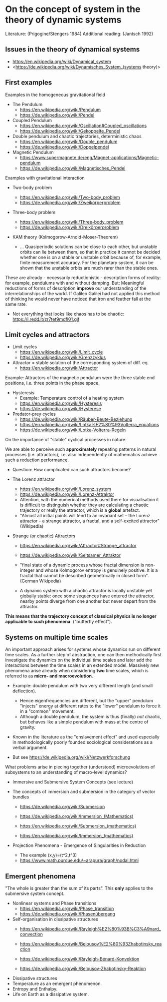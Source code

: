 # On the concept of system in the theory of dynamic systems 

Literature: (Prigogine/Stengers 1984)
Additional reading: (Jantsch 1992)

## Issues in the theory of dynamical systems

- <https://en.wikipedia.org/wiki/Dynamical_system>
- <https://de.wikipedia.org/wiki/Dynamisches_System_(systems theory)>

## First examples

Examples in the homogeneous gravitational field

- The Pendulum
  - <https://en.wikipedia.org/wiki/Pendulum>
  - <https://de.wikipedia.org/wiki/Pendel>
- Coupled Pendulum
  - <https://en.wikipedia.org/wiki/Oscillation#Coupled_oscillations>
  - <https://de.wikipedia.org/wiki/Gekoppelte_Pendel>
- Double pendulum and chaotic trajectories, deterministic chaos
  - <https://en.wikipedia.org/wiki/Double_pendulum>
  - <https://de.wikipedia.org/wiki/Doppelpendel>
- Magnetic Pendulum
  - <https://www.supermagnete.de/eng/Magnet-applications/Magnetic-pendulum>
  - <https://de.wikipedia.org/wiki/Magnetisches_Pendel>

Examples with gravitational interaction
- Two-body problem
  - <https://en.wikipedia.org/wiki/Two-body_problem>
  - <https://de.wikipedia.org/wiki/Zweikörperproblem>
- Three-body problem
  - <https://en.wikipedia.org/wiki/Three-body_problem>
  - <https://de.wikipedia.org/wiki/Dreikörperproblem>
- KAM theory (Kolmogorow-Arnold-Moser-Theorem)

  - ... Quasiperiodic solutions can be close to each other, but unstable
    orbits can lie between them, so that in practice it cannot be decided
    whether one is on a stable or unstable orbit because of, for example,
    finite measurement accuracy. For the planetary system, it can be shown
    that the unstable orbits are much rarer than the stable ones.

These are already - necessarily reductionistic - description forms of reality:
for example, pendulums with and without damping.  But: Meaningful reductions
of forms of description __improve__ our understanding of the
interrelationships of the world.  If Galileo Galilei had not applied this
method of thinking he would never have noticed that iron and feather fall at
the same rate.

- Not everything that looks like chaos has to be chaotic:
  <https://i.redd.it/zr7tet9mdfl01.gif>

## Limit cycles and attractors

- Limit cycles
  - <https://en.wikipedia.org/wiki/Limit_cycle>
  - <https://de.wikipedia.org/wiki/Grenzzyklus>
- Attractor = stable solution of the corresponding system of diff. eq.
  - <https://en.wikipedia.org/wiki/Attractor>

Example: Attractors of the magnetic pendulum were the three stable end
positions, i.e. three points in the phase space.

- Hysteresis
  - Example: Temperature control of a heating system
  - <https://en.wikipedia.org/wiki/Hysteresis>
  - <https://de.wikipedia.org/wiki/Hysterese>
- Predator-prey cycles
  - <https://de.wikipedia.org/wiki/Räuber-Beute-Beziehung>
  - <https://en.wikipedia.org/wiki/Lotka%E2%80%93Volterra_equations>
  - <https://de.wikipedia.org/wiki/Lotka-Volterra-Regeln>

On the importance of "stable" cyclical processes in nature. 

We are able to perceive such __approximately__ repeating patterns in natural
processes (i.e. attractors), i.e. also independently of mathematics achieve
such a reduction performance.

- Question: How complicated can such attractors become?
- The Lorenz attractor
  - <https://en.wikipedia.org/wiki/Lorenz_system>
  - <https://de.wikipedia.org/wiki/Lorenz-Attraktor>
  - Attention, with the numerical methods used there for visualisation it is
    difficult to distinguish whether they are calculating a chaotic trajectory
    or really the attractor, which is a __global__ artefact.
  - "Almost all initial points will tend to an invariant set – the Lorenz
    attractor – a strange attractor, a fractal, and a self-excited attractor"
    (Wikipedia)

- Strange (or chaotic) Attractors
  - <https://en.wikipedia.org/wiki/Attractor#Strange_attractor>
  - <https://de.wikipedia.org/wiki/Seltsamer_Attraktor>

  - "final state of a dynamic process whose fractal dimension is non-integer
    and whose Kolmogorov entropy is genuinely positive. It is a fractal that
    cannot be described geometrically in closed form". (German Wikipedia)

  - A dynamic system with a chaotic attractor is locally unstable yet globally
    stable: once some sequences have entered the attractor, nearby points
    diverge from one another but never depart from the attractor.

__This means that the trajectory concept of classical physics is no longer
applicable to such phenomena__.  ("butterfly effect").

## Systems on multiple time scales

An important approach arises for systems whose dynamics run on different time
scales. As a further step of abstraction, one can then methodically first
investigate the dynamics on the individual time scales and later add the
interactions between the time scales in an extended model.  Massively new
phenomena arise already when considering __two__ time scales, which is
referred to as __micro- and macroevolution__. 

- Example: double pendulum with two very different length (and small
  deflection).
  - Hence eigenfrequencies are different, but the "upper" pendulum "injects"
    energy at different rates to the "lower" pendulum to force it in a
    "common" movement.
  - Although a double pendulum, the system is thus (finally) _not_ chaotic,
    but behaves like a simple pendulum with mass at the centre of gravity.
  
- Known in the literature as the "enslavement effect" and used especially in
  methodologically poorly founded sociological considerations as a verbal
  argument.

- But see https://de.wikipedia.org/wiki/Netzwerkforschung

What problems arise in piecing together (understood) microevolutions of
subsystems to an understanding of macro-level dynamics?

- Immersive and Submersive System Concepts (see lecture)
- The concepts of immersion and submersion in the category of vector bundles
  - <https://de.wikipedia.org/wiki/Submersion>
  - <https://de.wikipedia.org/wiki/Immersion_(Mathematics)>

  - <https://en.wikipedia.org/wiki/Submersion_(mathematics)>
  - <https://en.wikipedia.org/wiki/Immersion_(mathematics)>

- Projection Phenomena - Emergence of Singularities in Reduction
  - The example (x,y)=(t^2,t^3)
  - <https://www.math.purdue.edu/~arapura/graph/nodal.html>

## Emergent phenomena

"The whole is greater than the sum of its parts".  This __only__ applies to the
submersive system concept. 

- Nonlinear systems and Phase transitions
  - <https://en.wikipedia.org/wiki/Phase_transition>
  - <https://de.wikipedia.org/wiki/Phasenübergang>
- Self-organisation in dissipative structures
  - <https://en.wikipedia.org/wiki/Rayleigh%E2%80%93B%C3%A9nard_convection>
  - <https://en.wikipedia.org/wiki/Belousov%E2%80%93Zhabotinsky_reaction>

  - <https://de.wikipedia.org/wiki/Rayleigh-Bénard-Konvektion>
  - <https://de.wikipedia.org/wiki/Belousov-Zhabotinsky-Reaktion>
- Dissipative structures
- Temperature as an emergent phenomenon.
- Entropy and Enthalpy.
- Life on Earth as a dissipative system.

